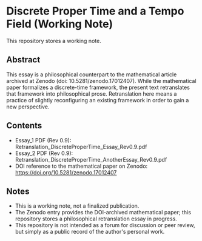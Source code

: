 # Discrete Proper Time and a Tempo Field (Working Note)

This repository stores a working note.

## Abstract

This essay is a philosophical counterpart to the mathematical article archived at Zenodo (doi: 10.5281/zenodo.17012407).
While the mathematical paper formalizes a discrete-time framework, the present text retranslates that framework into philosophical prose.
Retranslation here means a practice of slightly reconfiguring an existing framework in order to gain a new perspective.

## Contents
- Essay_1 PDF (Rev 0.9): Retranslation_DiscreteProperTime_Essay_Rev0.9.pdf  
- Essay_2 PDF (Rev 0.9): Retranslation_DiscreteProperTime_AnotherEssay_Rev0.9.pdf  
- DOI reference to the mathematical paper on Zenodo: https://doi.org/10.5281/zenodo.17012407  

## Notes
- This is a working note, not a finalized publication.  
- The Zenodo entry provides the DOI-archived mathematical paper; this repository stores a philosophical retranslation essay in progress.  
- This repository is not intended as a forum for discussion or peer review, but simply as a public record of the author's personal work.  
